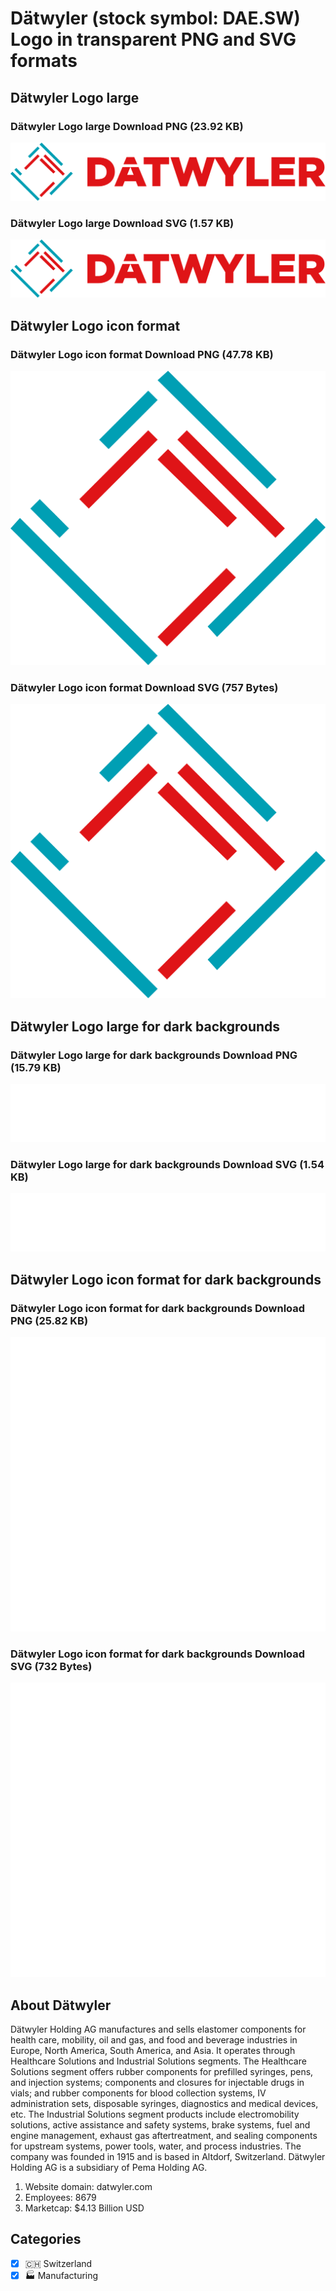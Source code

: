 # Dätwyler (stock symbol: DAE.SW) Logo in transparent PNG and SVG formats

## Dätwyler Logo large

### Dätwyler Logo large Download PNG (23.92 KB)

![Dätwyler Logo large Download PNG (23.92 KB)](/img/orig/DAE.SW_BIG-a115f742.png)

### Dätwyler Logo large Download SVG (1.57 KB)

![Dätwyler Logo large Download SVG (1.57 KB)](/img/orig/DAE.SW_BIG-1c525098.svg)

## Dätwyler Logo icon format

### Dätwyler Logo icon format Download PNG (47.78 KB)

![Dätwyler Logo icon format Download PNG (47.78 KB)](/img/orig/DAE.SW-97fbdeb9.png)

### Dätwyler Logo icon format Download SVG (757 Bytes)

![Dätwyler Logo icon format Download SVG (757 Bytes)](/img/orig/DAE.SW-d88fbfdc.svg)

## Dätwyler Logo large for dark backgrounds

### Dätwyler Logo large for dark backgrounds Download PNG (15.79 KB)

![Dätwyler Logo large for dark backgrounds Download PNG (15.79 KB)](/img/orig/DAE.SW_BIG.D-6da9b4ff.png)

### Dätwyler Logo large for dark backgrounds Download SVG (1.54 KB)

![Dätwyler Logo large for dark backgrounds Download SVG (1.54 KB)](/img/orig/DAE.SW_BIG.D-b7a79376.svg)

## Dätwyler Logo icon format for dark backgrounds

### Dätwyler Logo icon format for dark backgrounds Download PNG (25.82 KB)

![Dätwyler Logo icon format for dark backgrounds Download PNG (25.82 KB)](/img/orig/DAE.SW.D-074c6543.png)

### Dätwyler Logo icon format for dark backgrounds Download SVG (732 Bytes)

![Dätwyler Logo icon format for dark backgrounds Download SVG (732 Bytes)](/img/orig/DAE.SW.D-1e013011.svg)

## About Dätwyler

Dätwyler Holding AG manufactures and sells elastomer components for health care, mobility, oil and gas, and food and beverage industries in Europe, North America, South America, and Asia. It operates through Healthcare Solutions and Industrial Solutions segments. The Healthcare Solutions segment offers rubber components for prefilled syringes, pens, and injection systems; components and closures for injectable drugs in vials; and rubber components for blood collection systems, IV administration sets, disposable syringes, diagnostics and medical devices, etc. The Industrial Solutions segment products include electromobility solutions, active assistance and safety systems, brake systems, fuel and engine management, exhaust gas aftertreatment, and sealing components for upstream systems, power tools, water, and process industries. The company was founded in 1915 and is based in Altdorf, Switzerland. Dätwyler Holding AG is a subsidiary of Pema Holding AG.

1. Website domain: datwyler.com
2. Employees: 8679
3. Marketcap: $4.13 Billion USD


## Categories
- [x] 🇨🇭 Switzerland
- [x] 🏭 Manufacturing
